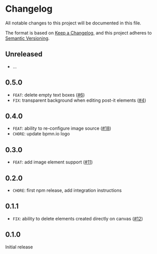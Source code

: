 # Changelog
All notable changes to this project will be documented in this file.

The format is based on [Keep a Changelog](https://keepachangelog.com/en/1.0.0/),
and this project adheres to [Semantic Versioning](https://semver.org/spec/v2.0.0.html).

## Unreleased

* ...

## 0.5.0

* `FEAT`: delete empty text boxes ([#6](https://github.com/pinussilvestrus/postit-js/issues/6))
* `FIX`: transparent background when editing post-it elements ([#4](https://github.com/pinussilvestrus/postit-js/issues/4))

## 0.4.0

* `FEAT`: ability to re-configure image source ([#18](https://github.com/pinussilvestrus/postit-js/issues/18))
* `CHORE`: update bpmn.io logo

## 0.3.0

* `FEAT`: add image element support ([#11](https://github.com/pinussilvestrus/postit-js/issues/11))

## 0.2.0

* `CHORE`: first npm release, add integration instructions

## 0.1.1

* `FIX`: ability to delete elements created directly on canvas ([#12](https://github.com/pinussilvestrus/postit-js/issues/12))

## 0.1.0

Initial release